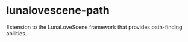# lunalovescene-path
Extension to the LunaLoveScene framework that provides path-finding abilities.
